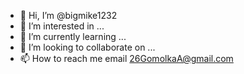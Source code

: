 - 👋 Hi, I’m @bigmike1232
- 👀 I’m interested in ...
- 🌱 I’m currently learning ...
- 💞️ I’m looking to collaborate on ...
- 📫 How to reach me email 26GomolkaA@gmail.com

<!---
bigmike1232/bigmike1232 is a ✨ special ✨ repository because its `README.md` (this file) appears on your GitHub profile.
You can click the Preview link to take a look at your changes.
--->
